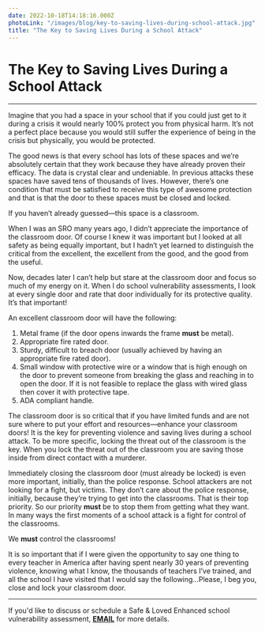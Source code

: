 ```yaml
---
date: 2022-10-18T14:18:16.000Z
photoLink: "/images/blog/key-to-saving-lives-during-school-attack.jpg"
title: "The Key to Saving Lives During a School Attack"
---
```


# The Key to Saving Lives During a School Attack

---

Imagine that you had a space in your school that if you could just get to it during a crisis it would nearly 100% protect you from physical harm. It’s not a perfect place because you would still suffer the experience of being in the crisis but physically, you would be protected.

The good news is that every school has lots of these spaces and we’re absolutely certain that they work because they have already proven their efficacy. The data is crystal clear and undeniable. In previous attacks these spaces have saved tens of thousands of lives. However, there’s one condition that must be satisfied to receive this type of awesome protection and that is that the door to these spaces must be closed and locked.

If you haven’t already guessed—this space is a classroom.

When I was an SRO many years ago, I didn’t appreciate the importance of the classroom door. Of course I knew it was important but I looked at all safety as being equally important, but I hadn’t yet learned to distinguish the critical from the excellent, the excellent from the good, and the good from the useful.

Now, decades later I can’t help but stare at the classroom door and focus so much of my energy on it. When I do school vulnerability assessments, I look at every single door and rate that door individually for its protective quality. It’s that important!

An excellent classroom door will have the following:

1. Metal frame (if the door opens inwards the frame **must** be metal).
2. Appropriate fire rated door.
3. Sturdy, difficult to breach door (usually achieved by having an appropriate fire rated door).
4. Small window with protective wire or a window that is high enough on the door to prevent someone from breaking the glass and reaching in to open the door. If it is not feasible to replace the glass with wired glass then cover it with protective tape.
5. ADA compliant handle.

The classroom door is so critical that if you have limited funds and are not sure where to put your effort and resources—enhance your classroom doors! It is the key for preventing violence and saving lives during a school attack. To be more specific, locking the threat out of the classroom is the key. When you lock the threat out of the classroom you are saving those inside from direct contact with a murderer.

Immediately closing the classroom door (must already be locked) is even more important, initially, than the police response. School attackers are not looking for a fight, but victims. They don’t care about the police response, initially, because they’re trying to get into the classrooms. That is their top priority. So our priority **must** be to stop them from getting what they want. In many ways the first moments of a school attack is a fight for control of the classrooms.

We **must** control the classrooms!

It is so important that if I were given the opportunity to say one thing to every teacher in America after having spent nearly 30 years of preventing violence, knowing what I know, the thousands of teachers I’ve trained, and all the school I have visited that I would say the following…Please, I beg you, close and lock your classroom door.

---

If you'd like to discuss or schedule a Safe & Loved Enhanced school vulnerability assessment, **[EMAIL](mailto:don@donshomette.com)** for more details.
